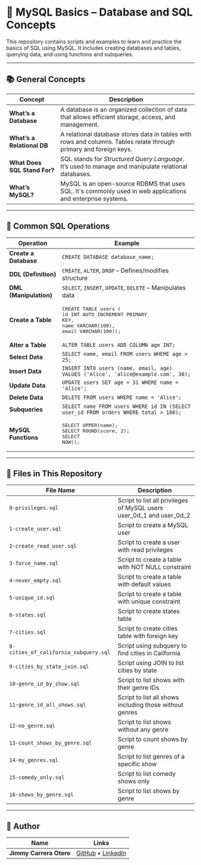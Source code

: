 # 📘 MySQL Basics – Database and SQL Concepts

This repository contains scripts and examples to learn and practice the basics of SQL using MySQL. It includes creating databases and tables, querying data, and using functions and subqueries.

---

## 📚 General Concepts

| Concept                        | Description |
|-------------------------------|-------------|
| **What’s a Database**         | A database is an organized collection of data that allows efficient storage, access, and management. |
| **What’s a Relational DB**    | A relational database stores data in tables with rows and columns. Tables relate through primary and foreign keys. |
| **What Does SQL Stand For?**  | SQL stands for *Structured Query Language*. It’s used to manage and manipulate relational databases. |
| **What’s MySQL?**             | MySQL is an open-source RDBMS that uses SQL. It's commonly used in web applications and enterprise systems. |

---

## 🔨 Common SQL Operations

| Operation                    | Example |
|-----------------------------|---------|
| **Create a Database**       | `CREATE DATABASE database_name;` |
| **DDL (Definition)**        | `CREATE`, `ALTER`, `DROP` – Defines/modifies structure |
| **DML (Manipulation)**      | `SELECT`, `INSERT`, `UPDATE`, `DELETE` – Manipulates data |
| **Create a Table**          | <pre>CREATE TABLE users (  <br>id INT AUTO_INCREMENT PRIMARY KEY,<br>name VARCHAR(100),<br>email VARCHAR(100));</pre> |
| **Alter a Table**           | `ALTER TABLE users ADD COLUMN age INT;` |
| **Select Data**             | `SELECT name, email FROM users WHERE age > 25;` |
| **Insert Data**             | `INSERT INTO users (name, email, age) VALUES ('Alice', 'alice@example.com', 30);` |
| **Update Data**             | `UPDATE users SET age = 31 WHERE name = 'Alice';` |
| **Delete Data**             | `DELETE FROM users WHERE name = 'Alice';` |
| **Subqueries**              | `SELECT name FROM users WHERE id IN (SELECT user_id FROM orders WHERE total > 100);` |
| **MySQL Functions**         | <pre>SELECT UPPER(name);<br>SELECT ROUND(score, 2);<br>SELECT NOW();</pre> |

---

## 📂 Files in This Repository

| File Name              | Description                           |
|------------------------|---------------------------------------|
| `0-privileges.sql`     | Script to list all privileges of MySQL users user_0d_1 and user_0d_2 |
| `1-create_user.sql`    | Script to create a MySQL user |
| `2-create_read_user.sql` | Script to create a user with read privileges |
| `3-force_name.sql`     | Script to create a table with NOT NULL constraint |
| `4-never_empty.sql`    | Script to create a table with default values |
| `5-unique_id.sql`      | Script to create a table with unique constraint |
| `6-states.sql`         | Script to create states table |
| `7-cities.sql`         | Script to create cities table with foreign key |
| `8-cities_of_california_subquery.sql` | Script using subquery to find cities in California |
| `9-cities_by_state_join.sql` | Script using JOIN to list cities by state |
| `10-genre_id_by_show.sql` | Script to list shows with their genre IDs |
| `11-genre_id_all_shows.sql` | Script to list all shows including those without genres |
| `12-no_genre.sql`      | Script to list shows without any genre |
| `13-count_shows_by_genre.sql` | Script to count shows by genre |
| `14-my_genres.sql`     | Script to list genres of a specific show |
| `15-comedy_only.sql`   | Script to list comedy shows only |
| `16-shows_by_genre.sql` | Script to list shows by genre |

---

## 🧠 Author

| Name                | Links |
|---------------------|-------|
| **Jimmy Carrera Otero** | [GitHub](https://github.com/Jcarrera007) • [LinkedIn](https://www.linkedin.com/in/jimmy-carrera-a62452268/) |

